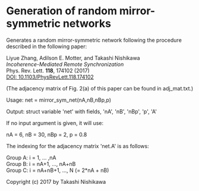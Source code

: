 # Generation of random mirror-symmetric networks

Generates a random mirror-symmetric network following the procedure
described in the following paper:

 Liyue Zhang, Adilson E. Motter, and Takashi Nishikawa  
 *Incoherence-Mediated Remote Synchronization*  
 Phys. Rev. Lett. **118**, 174102 (2017)  
 [DOI: 10.1103/PhysRevLett.118.174102](https://doi.org/10.1103/PhysRevLett.118.174102)

 (The adjacency matrix of Fig. 2(a) of this paper can be found in adj_mat.txt.)
 
Usage: net = mirror_sym_net(nA,nB,nBp,p)

Output: struct variable 'net' with fields, 'nA', 'nB', 'nBp', 'p', 'A'

If no input argument is given, it will use:

  nA = 6, nB = 30, nBp = 2, p = 0.8

The indexing for the adjacency matrix 'net.A' is as follows:

  Group A: i = 1, ... ,nA  
  Group B: i = nA+1, ..., nA+nB  
  Group C: i = nA+nB+1, ..., N (= 2*nA + nB)

Copyright (c) 2017 by Takashi Nishikawa

